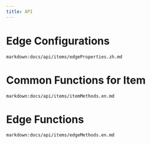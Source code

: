 ```yaml
---
title: API
---
```


# Edge Configurations

`markdown:docs/api/items/edgeProperties.zh.md`

# Common Functions for Item

`markdown:docs/api/items/itemMethods.en.md`

# Edge Functions

`markdown:docs/api/items/edgeMethods.en.md`

